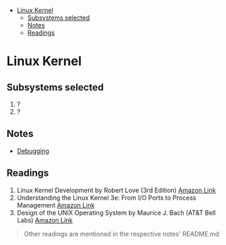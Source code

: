 - [Linux Kernel](#linux-kernel)
  - [Subsystems selected](#subsystems-selected)
  - [Notes](#notes)
  - [Readings](#readings)

# Linux Kernel

## Subsystems selected

1. ?
2. ?

## Notes

- [Debugging](./debugging.md)

## Readings

1. Linux Kernel Development by Robert Love (3rd Edition) [Amazon Link](https://www.amazon.in/Linux-Kernel-Development-Developers-Library/dp/0672329468)
2. Understanding the Linux Kernel 3e: From I/O Ports to Process Management [Amazon Link](https://www.amazon.in/Understanding-Linux-Kernel-Daniel-Bovet/dp/0596005652)
3. Design of the UNIX Operating System by Maurice J. Bach (AT&T Bell Labs) [Amazon Link](https://www.amazon.in/Design-UNIX-Operating-System-1/dp/9332549575/)

> Other readings are mentioned in the respective notes' README.md